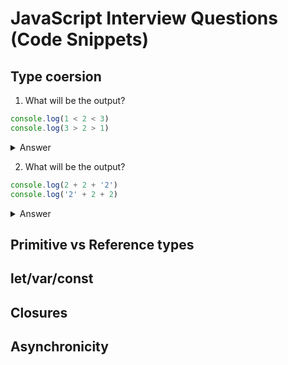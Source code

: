 # JavaScript Interview Questions (Code Snippets)

## Type coersion
1. What will be the output?
```javascript
console.log(1 < 2 < 3)
console.log(3 > 2 > 1)
```
<details>
<summary>Answer</summary>

```javascript
console.log(1 < 2 < 3) // true
console.log(3 > 2 > 1) // false
```
</details>

2. What will be the output?
```javascript
console.log(2 + 2 + '2')
console.log('2' + 2 + 2)
```
<details>
<summary>Answer</summary>

```javascript
console.log(2 + 2 + '2') // '42'
console.log('2' + 2 + 2) // '222'
```
</details>

## Primitive vs Reference types
## let/var/const
## Closures
## Asynchronicity
